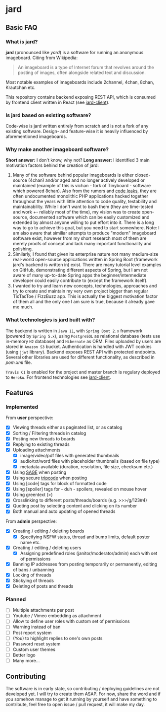 # jard
## Basic FAQ
### What is jard?
**jard** (pronounced like *yard*)  is a software for running an anonymous imageboard. Citing from Wikipedia:
> An imageboard is a type of Internet forum that revolves around the posting 
> of images, often alongside related text and discussion. 

Most notable examples of imageboards include 2channel, 4chan, 8chan, Krautchan etc.

This repository contains backend exposing REST API, which is consumed by frontend client written in React (see [jard-client](https://github.com/njuro/jard-client)).

### Is jard based on existing software?
Code-wise is jard written entirely from scratch and is not a fork of any existing software. Design- and feature-wise it is heavily influenced by aforementioned imageboards.

### Why make another imageboard software?
**Short answer:** I don't know, why not?
**Long answer:** I identified 3 main motivation factors behind the creation of jard:

 1. Many of the software behind popular imageboards is either closed-source (4chan) and/or aged and no longer actively developed or maintained (example of this is vichan - fork of Tinyboard - software which powered 8chan). Also from the rumors and [code leaks](https://gist.github.com/dvliman/11264471), they are often undocumented monolithic PHP applications hacked together throughout the years with little attention to code quality, testability and maintainability. While I don't want to bash them (they are time-tested and work +- reliably most of the time), my vision was to create open-source, documented software which can be easily customized and extended by almost anyone willing to put effort into it. There is a long way to go to achieve this goal, but you need to start somewhere. Note: I am also aware that similiar attempts to produce "modern" imageboard software exist, however from my short research most of them are merely proofs of concept and lack many important functionality and polishing.
 2. Similarly, I found that given its enterprise nature not many medium-size real-world open-source applications written in Spring Boot (framework jard's backend is written in) exist. There are many tutorial level examples on GitHub, demonstrating different aspects of Spring, but I am not aware of many up-to-date Spring apps the beginner/intermediate developer could easily contribute to (except the framework itself).
 3. I wanted to try and learn new concepts, technologies, approaches and try to create and maintain my very own project bigger than regular TicTacToe / FizzBuzz app. This is actually the biggest motivation factor of them all and the only one I am sure is true, because it already gave me much.

### What technologies is jard built with?
The backend is written in `Java 11`, with `Spring Boot 2.x` framework (powered by `Spring 5.x`), using `PostgreSQL` as relational database (tests use in-memory `H2` database) and `Hibernate` as ORM. Files uploaded by users are stored in `Amazon S3` bucket.  Authentication is handled with JWT cookies (using `jjwt` library). Backend exposes REST API with protected endpoints. Several other libraries are used for different functionality, as described in *pom.xml* file.

`Travis CI` is enabled for the project and master branch is regulary deployed to `Heroku`.
For frontend technologies see [jard-client](https://github.com/njuro/jard-client).  

## Features
### Implemented
From **user** perspective:

- [x] Viewing threads either as paginated list, or as catalog
- [x] Sorting / Filtering threads in catalog
 - [x] Posting new threads to boards
 - [x] Replying to existing threads
 - [x] Uploading attachments
	 - [x] image/video/pdf files with generated thumbnails
	 - [x] audio/txt/word files with placeholder thumbnails (based on file type)
	 - [x] metadata available (duration, resolution, file size, checksum etc.)
- [x] Using [SAGE](https://knowyourmeme.com/memes/sage) when posting
- [x] Using secure [tripcode](https://en.wiktionary.org/wiki/tripcode) when posting
- [x] Using [code] tags for block of formatted code
- [x] Using [spoiler] tags for - duh - spoilers, revealed on mouse hover
- [x] Using greentext (>)
- [x] Crosslinking to different posts/threads/boards (e.g. >>>/g/123#4)
- [x] Quoting post by selecting content and clicking on its number
- [x] Both manual and auto updating of opened threads

From **admin** perspective:

- [x] Creating / editing / deleting boards
	- [x] Specifying NSFW status, thread and bump limits, default poster name etc.
- [x] Creating / editing / deleting users
	- [x]  Assigning predefined roles (janitor/moderator/admin) each with set of permissions
- [x] Banning IP addresses from posting temporarily or permanently, editing of bans / unbanning
- [x] Locking of threads
- [x] Stickying of threads
- [x] Deleting of posts and threads

### Planned

- [ ] Multiple attachments per post
- [ ] Youtube / Vimeo embedding as attachment
- [ ]  Allow to define user roles with custom set of permissions
- [ ]  Warning instead of ban
- [ ]  Post report system
- [ ] (You) to highlight replies to one's own posts
- [ ] Password reset system
- [ ] Custom user themes
- [ ]  Better logo
- [ ] Many more...

## Contributing
The software is in early state, so contributing / deploying guidelines are not developed yet. I will try to create them ASAP. For now, share the word and if you somehow manage to get it running by yourself and have something to contribute, feel free to open issue / pull request, it will make my day.
